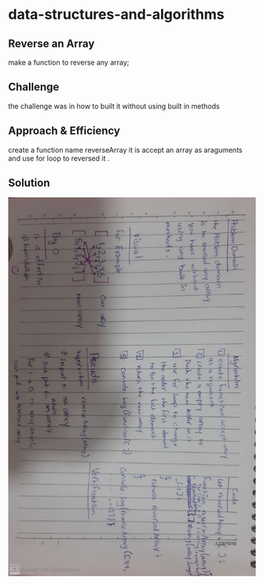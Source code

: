 # data-structures-and-algorithms
## Reverse an Array
make a function to reverse any array;
## Challenge
the challenge was in how to built it without using built in methods

## Approach & Efficiency
create a function name reverseArray it is accept an array as araguments and use for loop to reversed it .

## Solution
![Solution](assets/array-reverse.jpeg)
